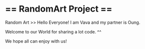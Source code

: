 == RandomArt Project ==
===============

Random Art >> Hello Everyone! I am Vava and my partner is Oung.

Welcome to our World for sharing a lot code. ^^

We hope all can enjoy with us! 

